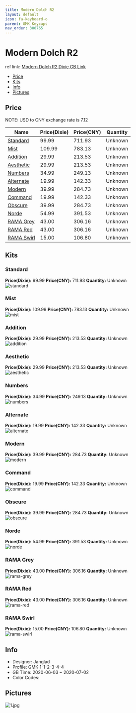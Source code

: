 ```yaml
---
title: Modern Dolch R2 
layout: default
icon: fa-keyboard-o
parent: GMK Keycaps
nav_order: 300765
---
```


# Modern Dolch R2 

ref link: [Modern Dolch R2 Dixie GB Link](https://dixiemech.store/products/gmk-modern-dolch-2-keycap-set)  
* [Price](#price)  
* [Kits](#kits)  
* [Info](#info)  
* [Pictures](#pictures)  


## Price  

NOTE: USD to CNY exchange rate is 7.12

| Name          | Price(Dixie)    |  Price(CNY) | Quantity |
| ------------- | ------------ |  ---------- | -------- |
|[Standard](#standard)|99.99|711.93|Unknown|
|[Mist](#mist)|109.99|783.13|Unknown|
|[Addition](#addition)|29.99|213.53|Unknown|
|[Aesthetic](#aesthetic)|29.99|213.53|Unknown|
|[Numbers](#numbers)|34.99|249.13|Unknown|
|[Alternate](#alternate)|19.99|142.33|Unknown|
|[Modern](#modern)|39.99|284.73|Unknown|
|[Command](#command)|19.99|142.33|Unknown|
|[Obscure](#obscure)|39.99|284.73|Unknown|
|[Norde](#norde)|54.99|391.53|Unknown|
|[RAMA Grey](#rama-grey)|43.00|306.16|Unknown|
|[RAMA Red](#rama-red)|43.00|306.16|Unknown|
|[RAMA Swirl](#rama-swirl)|15.00|106.80|Unknown|


## Kits  
### Standard  
**Price(Dixie):** 99.99    **Price(CNY):** 711.93    **Quantity:** Unknown  
<img src="{{ 'assets/images/gmk-keycaps/moderndolchr2/kits_pics/standard.jpg' | relative_url }}" alt="standard" class="image featured">

### Mist  
**Price(Dixie):** 109.99    **Price(CNY):** 783.13    **Quantity:** Unknown  
<img src="{{ 'assets/images/gmk-keycaps/moderndolchr2/kits_pics/mist.jpg' | relative_url }}" alt="mist" class="image featured">

### Addition  
**Price(Dixie):** 29.99    **Price(CNY):** 213.53    **Quantity:** Unknown  
<img src="{{ 'assets/images/gmk-keycaps/moderndolchr2/kits_pics/addition.jpg' | relative_url }}" alt="addition" class="image featured">

### Aesthetic  
**Price(Dixie):** 29.99    **Price(CNY):** 213.53    **Quantity:** Unknown  
<img src="{{ 'assets/images/gmk-keycaps/moderndolchr2/kits_pics/aesthetic.jpg' | relative_url }}" alt="aesthetic" class="image featured">

### Numbers  
**Price(Dixie):** 34.99    **Price(CNY):** 249.13    **Quantity:** Unknown  
<img src="{{ 'assets/images/gmk-keycaps/moderndolchr2/kits_pics/numbers.jpg' | relative_url }}" alt="numbers" class="image featured">

### Alternate  
**Price(Dixie):** 19.99    **Price(CNY):** 142.33    **Quantity:** Unknown  
<img src="{{ 'assets/images/gmk-keycaps/moderndolchr2/kits_pics/alternate.jpg' | relative_url }}" alt="alternate" class="image featured">

### Modern  
**Price(Dixie):** 39.99    **Price(CNY):** 284.73    **Quantity:** Unknown  
<img src="{{ 'assets/images/gmk-keycaps/moderndolchr2/kits_pics/modern.jpg' | relative_url }}" alt="modern" class="image featured">

### Command  
**Price(Dixie):** 19.99    **Price(CNY):** 142.33    **Quantity:** Unknown  
<img src="{{ 'assets/images/gmk-keycaps/moderndolchr2/kits_pics/command.jpg' | relative_url }}" alt="command" class="image featured">

### Obscure  
**Price(Dixie):** 39.99    **Price(CNY):** 284.73    **Quantity:** Unknown  
<img src="{{ 'assets/images/gmk-keycaps/moderndolchr2/kits_pics/obscure.jpg' | relative_url }}" alt="obscure" class="image featured">

### Norde  
**Price(Dixie):** 54.99    **Price(CNY):** 391.53    **Quantity:** Unknown  
<img src="{{ 'assets/images/gmk-keycaps/moderndolchr2/kits_pics/norde.jpg' | relative_url }}" alt="norde" class="image featured">

### RAMA Grey  
**Price(Dixie):** 43.00    **Price(CNY):** 306.16    **Quantity:** Unknown  
<img src="{{ 'assets/images/gmk-keycaps/moderndolchr2/kits_pics/rama-grey.png' | relative_url }}" alt="rama-grey" class="image featured">

### RAMA Red  
**Price(Dixie):** 43.00    **Price(CNY):** 306.16    **Quantity:** Unknown  
<img src="{{ 'assets/images/gmk-keycaps/moderndolchr2/kits_pics/rama-red.png' | relative_url }}" alt="rama-red" class="image featured">

### RAMA Swirl  
**Price(Dixie):** 15.00    **Price(CNY):** 106.80    **Quantity:** Unknown  
<img src="{{ 'assets/images/gmk-keycaps/moderndolchr2/kits_pics/rama-swirl.png' | relative_url }}" alt="rama-swirl" class="image featured">


## Info  
* Designer: Janglad  
* Profile: GMK 1-1-2-3-4-4  
* GB Time: 2020-06-03 ~ 2020-07-02  
* Color Codes:  


## Pictures  
<img src="{{ 'assets/images/gmk-keycaps/moderndolchr2/rendering_pics/1.jpg' | relative_url }}" alt="1.jpg" class="image featured">
